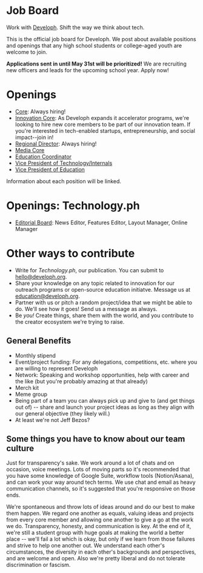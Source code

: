 # Job Board
Work with [Developh](http://developh.org). Shift the way we think about tech.

This is the official job board for Developh. We post about available positions and openings that any high school students or college-aged youth are welcome to join.

**Applications sent in until May 31st will be prioritized!** We are recruiting new officers and leads for the upcoming school year. Apply now!


# Openings

* [Core](http://github.com/wedeveloph/jobs/blob/master/core.MD): Always hiring!
* [Innovation Core](http://github.com/wedeveloph/jobs/blob/master/innovationcore.md): As Developh expands it accelerator programs, we're looking to hire new core members to be part of our innovation team. If you're interested in tech-enabled startups, entrepreneurship, and social impact--join in!
* [Regional Director](https://github.com/wedeveloph/jobs/blob/master/regionaldirector.MD): Always hiring!
* [Media Core](https://github.com/wedeveloph/jobs/blob/master/mediacore.md)
* [Education Coordinator](https://github.com/wedeveloph/jobs/blob/master/educationcoordinator.MD)
* [Vice President of Technology/Internals](https://github.com/wedeveloph/jobs/blob/master/vpoftechnology.md)
* [Vice President of Education](https://github.com/wedeveloph/jobs/blob/master/vpofeducation.md)

Information about each position will be linked.

# Openings: Technology.ph
* [Editorial Board](https://github.com/wedeveloph/jobs/blob/master/technology.ph/editorialboard.MD): News Editor, Features Editor, Layout Manager, Online Manager

# Other ways to contribute
* Write for *Technology.ph*, our publication. You can submit to hello@developh.org.
* Share your knowledge on any topic related to innovation for our outreach programs or open-source education initiatve. Message us at education@developh.org.
* Partner with us or pitch a random project/idea that we might be able to do. We'll see how it goes! Send us a message as always.
* Be _you!_ Create things, share them with the world, and you contribute to the creator ecosystem we're trying to raise.


## General Benefits
* Monthly stipend
* Event/project funding: For any delegations, competitions, etc. where you are willing to represent Developh
* Network: Speaking and workshop opportunities, help with career and the like (but you're probably amazing at that already)
* Merch kit
* Meme group
* Being part of a team you can always pick up and give to (and get things out of) -- share and launch your project ideas as long as they align with our general objective (they likely will.)
* At least we're not Jeff Bezos?

## Some things you have to know about our team culture
Just for transparency's sake.
We work around a lot of chats and on occasion, voice meetings. Lots of moving parts so it's recommended that you have some knowledge of Google Suite, workflow tools (Notion/Asana), and can work your way around tech terms. We use chat and email as heavy communication channels, so it's suggested that you're responsive on those ends.

We're spontaneous and throw lots of ideas around and do our best to make them happen. We regard one another as equals, valuing ideas and projects from every core member and allowing one another to give a go at the work we do. Transparency, honesty, and communication is key. At the end of it, we're still a student group with huge goals at making the world a better place -- we'll fail a lot which is okay, but only if we learn from those failures and strive to help one another out. We understand each other's circumstances, the diversity in each other's backgrounds and perspectives, and are welcome and open. Also we're pretty liberal and do not tolerate discrimination or fascism.

